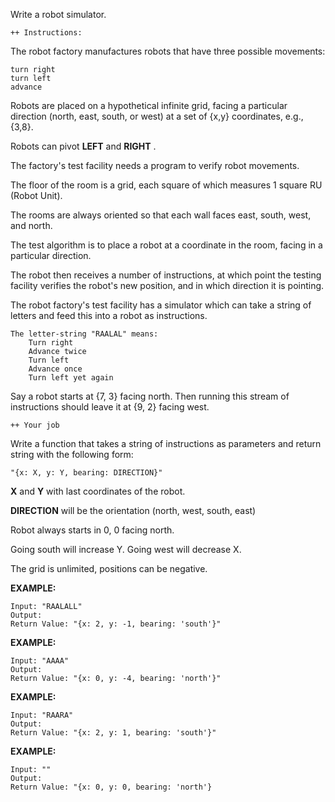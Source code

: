 Write a robot simulator.

	++ Instructions:

The robot factory manufactures robots that have three possible movements:

	turn right
	turn left
	advance

Robots are placed on a hypothetical infinite grid, facing a particular direction (north, east, south, or west) at a set of {x,y} coordinates, e.g., {3,8}.

Robots can pivot ****LEFT**** and ****RIGHT**** .

The factory's test facility needs a program to verify robot movements.

The floor of the room is a grid, each square of which measures 1 square RU (Robot Unit).

The rooms are always oriented so that each wall faces east, south, west, and north.

The test algorithm is to place a robot at a coordinate in the room, facing in a particular direction.

The robot then receives a number of instructions, at which point the testing facility verifies the robot's new position, and in which direction it is pointing.

The robot factory's test facility has a simulator which can take a string of letters and feed this into a robot as instructions.

	The letter-string "RAALAL" means:
		Turn right
		Advance twice
		Turn left
		Advance once
		Turn left yet again


Say a robot starts at {7, 3} facing north. Then running this stream of instructions should leave it at {9, 2} facing west.

	++ Your job

Write a function that takes a string of instructions as parameters and return string with the following form:

	"{x: X, y: Y, bearing: DIRECTION}"


****X**** and ****Y**** with last coordinates of the robot.

****DIRECTION**** will be the orientation (north, west, south, east)

Robot always starts in 0, 0 facing north.

Going south will increase Y. Going west will decrease X.

The grid is unlimited, positions can be negative.

****EXAMPLE:****

	Input: "RAALALL"
	Output: 
	Return Value: "{x: 2, y: -1, bearing: 'south'}"

****EXAMPLE:****

	Input: "AAAA"
	Output: 
	Return Value: "{x: 0, y: -4, bearing: 'north'}"

****EXAMPLE:****

	Input: "RAARA"
	Output: 
	Return Value: "{x: 2, y: 1, bearing: 'south'}"

****EXAMPLE:****

	Input: ""
	Output: 
	Return Value: "{x: 0, y: 0, bearing: 'north'}
